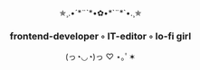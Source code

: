 <p align="center">✯¸.•´*¨`*•✿•*`¨*`•.¸✯</p>
<h3 align="center">frontend-developer ◦ IT-editor ◦ lo-fi girl</h3>
<p align="center">(っ◔◡◔)っ ♡ ⋆｡ﾟ✶</p>
